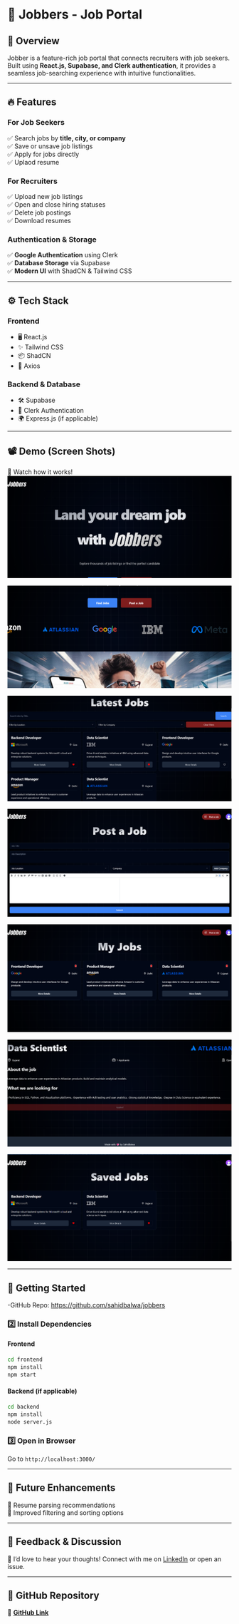 # 🚀 Jobbers - Job Portal  

## 📌 Overview  
Jobber is a feature-rich job portal that connects recruiters with job seekers. Built using **React.js, Supabase, and Clerk authentication**, it provides a seamless job-searching experience with intuitive functionalities.   

---

## 🔥 Features  
### **For Job Seekers**  
✅ Search jobs by **title, city, or company**  
✅ Save or unsave job listings  
✅ Apply for jobs directly  
✅ Uplaod resume

### **For Recruiters**  
✅ Upload new job listings  
✅ Open and close hiring statuses  
✅ Delete job postings  
✅ Download resumes 

### **Authentication & Storage**  
✅ **Google Authentication** using Clerk  
✅ **Database Storage** via Supabase  
✅ **Modern UI** with ShadCN & Tailwind CSS  

---

## ⚙️ Tech Stack  
### **Frontend**  
- 🖥️ React.js  
- ✨ Tailwind CSS  
- 📦 ShadCN  
- 🔄 Axios  

### **Backend & Database**  
- 🛠️ Supabase  
- 🔐 Clerk Authentication  
- 🌍 Express.js (if applicable)  

---

## 📽️ Demo (Screen Shots)  
🎥 Watch how it works!  
![](/screenshots/Screenshot%202024-12-28%20213757.png)

![](/screenshots/Screenshot%202024-12-28%20213823.png)

![](/screenshots/Screenshot%202024-12-28%20213932.png)

![](/screenshots/Screenshot%202024-12-28%20214107.png)

![](/screenshots/Screenshot%202024-12-28%20214141.png)

![](/screenshots/Screenshot%202024-12-28%20214455.png)

![](/screenshots/Screenshot%202024-12-28%20214718.png)


---

## 🚀 Getting Started  
-GitHub Repo: https://github.com/sahidbalwa/jobbers

### **2️⃣ Install Dependencies**  
#### **Frontend**  
```sh
cd frontend
npm install
npm start
```

#### **Backend (if applicable)**  
```sh
cd backend
npm install
node server.js
```

### **3️⃣ Open in Browser**  
Go to `http://localhost:3000/`  

---

## 🎯 Future Enhancements  
🔹 Resume parsing recommendations  
🔹 Improved filtering and sorting options  

---


## 📢 Feedback & Discussion  
💬 I’d love to hear your thoughts! Connect with me on [LinkedIn](https://linkedin.com/in/sahid-balwa) or open an issue.  

---

## 📌 GitHub Repository  
🔗 **[GitHub Link](https://github.com/sahidbalwa/jobbers)**  
